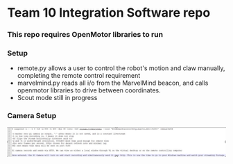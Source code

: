 # Team 10 Integration Software repo
### This repo requires OpenMotor libraries to run
### Setup
- remote.py allows a user to control the robot's motion and claw manually, completing the remote control requirement
- marvelmind.py reads all i/o from the MarvelMind beacon, and calls openmotor libraries to drive between coordinates.
- Scout mode still in progress
### Camera Setup
![Camera Setup](https://github.com/xlzuvekas/CTF-Robot-Integration/blob/619855c821d6f2b175525ff1552e79df43d33bc1/integration%20camera%20setup.png)
